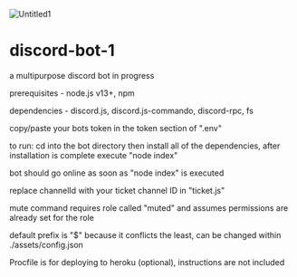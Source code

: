 ![Untitled1](https://user-images.githubusercontent.com/78038416/160035221-80e3abd7-844e-4535-87d1-77126751ee32.png)
# discord-bot-1

a multipurpose discord bot in progress

prerequisites - node.js v13+, npm

dependencies - discord.js, discord.js-commando, discord-rpc, fs

copy/paste your bots token in the token section of ".env"

to run: cd into the bot directory then install all of the dependencies, after installation is complete execute "node index"

bot should go online as soon as "node index" is executed

replace channelId with your ticket channel ID in "ticket.js"

mute command requires role called "muted" and assumes permissions are already set for the role

default prefix is "$" because it conflicts the least, can be changed within ./assets/config.json

Procfile is for deploying to heroku (optional), instructions are not included
